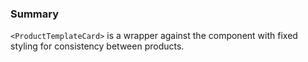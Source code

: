 ### Summary

`<ProductTemplateCard>` is a wrapper against the _<Card />_ component with fixed styling for consistency between products.
